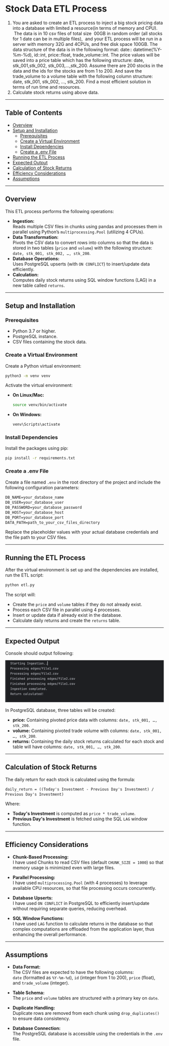 # Stock Data ETL Process

1. You are asked to create an ETL process to inject a big stock pricing data into a database with limited a resource(in terms of memory and CPU).  The data is in 10 csv files of total size  00GB in random order (all stocks for 1 date can be in multiple files),  and your ETL process will be run in a server with memory 32G and 4CPUs, and free disk space 100GB. The data structure of the data is in the following format: date:: datetime(%Y-%m-%d), id::int, price::float, trade_volume::int. The price values will be saved into a price table which has the following structure: date, stk_001,stk_002, stk_003,…,stk_200. Assume there are 200 stocks in the data and the ids for the stocks are from 1 to 200. And save the trade_volume to a volume table with the following column structure: date, stk_001, stk_002, …, stk_200. Find a most efficient solution in terms of run time and resources. 
2. Calculate stock returns using above data.

---

## Table of Contents

- [Overview](#overview)
- [Setup and Installation](#setup-and-installation)
  - [Prerequisites](#prerequisites)
  - [Create a Virtual Environment](#create-a-virtual-environment)
  - [Install Dependencies](#install-dependencies)
  - [Create a .env File](#create-a-env-file)
- [Running the ETL Process](#running-the-etl-process)
- [Expected Output](#expected-output)
- [Calculation of Stock Returns](#calculation-of-stock-returns)
- [Efficiency Considerations](#efficiency-considerations)
- [Assumptions](#assumptions)

---

## Overview

This ETL process performs the following operations:

- **Ingestion:**  
  Reads multiple CSV files in chunks using pandas and processes them in parallel using Python’s `multiprocessing.Pool` (utilizing 4 CPUs).
- **Data Transformation:**  
  Pivots the CSV data to convert rows into columns so that the data is stored in two tables (`price` and `volume`) with the following structure:  
  `date, stk_001, stk_002, …, stk_200`.
- **Database Operations:**  
  Uses PostgreSQL upserts (with `ON CONFLICT`) to insert/update data efficiently.
- **Calculation:**  
  Computes daily stock returns using SQL window functions (LAG) in a new table called `returns`.

---

## Setup and Installation

### Prerequisites

- Python 3.7 or higher.
- PostgreSQL instance.
- CSV files containing the stock data.

### Create a Virtual Environment

Create a Python virtual environment:
```bash
python3 -m venv venv
```

Activate the virtual environment:

- **On Linux/Mac:**
  ```bash
  source venv/bin/activate
  ```
- **On Windows:**
  ```bash
  venv\Scripts\activate
  ```

### Install Dependencies

Install the packages using pip:
```bash
pip install -r requirements.txt
```

### Create a .env File

Create a file named `.env` in the root directory of the project and include the following configuration parameters:

```env
DB_NAME=your_database_name
DB_USER=your_database_user
DB_PASSWORD=your_database_password
DB_HOST=your_database_host
DB_PORT=your_database_port
DATA_PATH=path_to_your_csv_files_directory
```

Replace the placeholder values with your actual database credentials and the file path to your CSV files.

---

## Running the ETL Process

After the virtual environment is set up and the dependencies are installed, run the ETL script:

```bash
python etl.py
```

The script will:
- Create the `price` and `volume` tables if they do not already exist.
- Process each CSV file in parallel using 4 processes.
- Insert or update data if already exist in the database.
- Calculate daily returns and create the `returns` table.

---

## Expected Output
Console should output following:

![img.png](images%2Fimg.png)

In PostgreSQL database, three tables will be created:
- **price:** Containing pivoted price data with columns: `date, stk_001, …, stk_200`.
- **volume:** Containing pivoted trade volume with columns: `date, stk_001, …, stk_200`.
- **returns:** Containing the daily stock returns calculated for each stock and table will have columns: `date, stk_001, …, stk_200`.

---

## Calculation of Stock Returns

The daily return for each stock is calculated using the formula:

```
daily_return = ((Today's Investment - Previous Day's Investment) / Previous Day's Investment)
```

Where:
- **Today's Investment** is computed as `price * trade_volume`.
- **Previous Day's Investment** is fetched using the SQL `LAG` window function.

---

## Efficiency Considerations

- **Chunk-Based Processing:**  
  I have used Chunks to read CSV files (default `CHUNK_SIZE = 1000`) so that memory usage is minimized even with large files.
  
- **Parallel Processing:**  
  I have used `multiprocessing.Pool` (with 4 processes) to leverage available CPU resources, so that file processing occurs concurrently.
  
- **Database Upserts:**  
  I have used `ON CONFLICT` in PostgreSQL to efficiently insert/update without requiring separate queries, reducing overhead.
  
- **SQL Window Functions:**  
  I have used `LAG` function to calculate returns in the database so that complex computations are offloaded from the application layer, thus enhancing the overall performance.

---

## Assumptions

- **Data Format:**  
  The CSV files are expected to have the following columns:  
  `date` (formatted as `%Y-%m-%d`), `id` (integer from 1 to 200), `price` (float), and `trade_volume` (integer).
  
- **Table Schema:**  
  The `price` and `volume` tables are structured with a primary key on `date`.
  
- **Duplicate Handling:**  
  Duplicate rows are removed from each chunk using `drop_duplicates()` to ensure data consistency.
  
- **Database Connection:**  
  The PostgreSQL database is accessible using the credentials in the `.env` file. 

